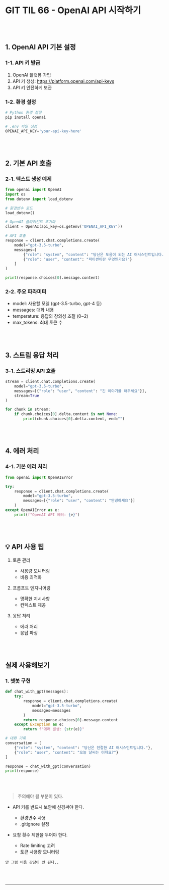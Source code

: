 # GIT TIL 66 - OpenAI API 시작하기

<br><br>

## 1. OpenAI API 기본 설정

### 1-1. API 키 발급
1. OpenAI 플랫폼 가입
2. API 키 생성: https://platform.openai.com/api-keys
3. API 키 안전하게 보관

### 1-2. 환경 설정
```bash
# Python 환경 설정
pip install openai
```

```python
# .env 파일 생성
OPENAI_API_KEY='your-api-key-here'
```

<br><br>

## 2. 기본 API 호출

### 2-1. 텍스트 생성 예제
```python
from openai import OpenAI
import os
from dotenv import load_dotenv

# 환경변수 로드
load_dotenv()

# OpenAI 클라이언트 초기화
client = OpenAI(api_key=os.getenv('OPENAI_API_KEY'))

# API 호출
response = client.chat.completions.create(
    model="gpt-3.5-turbo",
    messages=[
        {"role": "system", "content": "당신은 도움이 되는 AI 어시스턴트입니다."},
        {"role": "user", "content": "파이썬이란 무엇인가요?"}
    ]
)

print(response.choices[0].message.content)
```

### 2-2. 주요 파라미터
- model: 사용할 모델 (gpt-3.5-turbo, gpt-4 등)
- messages: 대화 내용
- temperature: 응답의 창의성 조절 (0~2)
- max_tokens: 최대 토큰 수

<br><br>

## 3. 스트림 응답 처리

### 3-1. 스트리밍 API 호출
```python
stream = client.chat.completions.create(
    model="gpt-3.5-turbo",
    messages=[{"role": "user", "content": "긴 이야기를 해주세요"}],
    stream=True
)

for chunk in stream:
    if chunk.choices[0].delta.content is not None:
        print(chunk.choices[0].delta.content, end="")
```

<br><br>

## 4. 에러 처리

### 4-1. 기본 에러 처리
```python
from openai import OpenAIError

try:
    response = client.chat.completions.create(
        model="gpt-3.5-turbo",
        messages=[{"role": "user", "content": "안녕하세요"}]
    )
except OpenAIError as e:
    print(f"OpenAI API 에러: {e}")
```

<br><br>

## 💡 API 사용 팁
1. 토큰 관리
   - 사용량 모니터링
   - 비용 최적화

2. 프롬프트 엔지니어링
   - 명확한 지시사항
   - 컨텍스트 제공

3. 응답 처리
   - 에러 처리
   - 응답 파싱

<br><br>

## 실제 사용해보기

### 1. 챗봇 구현
```python
def chat_with_gpt(messages):
    try:
        response = client.chat.completions.create(
            model="gpt-3.5-turbo",
            messages=messages
        )
        return response.choices[0].message.content
    except Exception as e:
        return f"에러 발생: {str(e)}"

# 대화 기록
conversation = [
    {"role": "system", "content": "당신은 친절한 AI 어시스턴트입니다."},
    {"role": "user", "content": "오늘 날씨는 어때요?"}
]

response = chat_with_gpt(conversation)
print(response)
```

<br><br>

> 주의해야 될 부분이 있다.

- API 키를 반드시 보안에 신경써야 한다.
   - 환경변수 사용
   - .gitignore 설정

- 요청 횟수 제한을 두어야 한다.
   - Rate limiting 고려
   - 토큰 사용량 모니터링
  
`안 그럼 비용 감당이 안 된다..`

<br><br>

---

